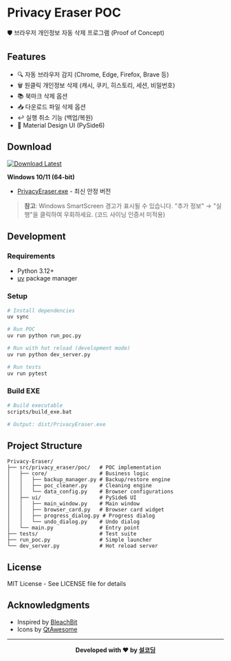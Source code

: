 # Privacy Eraser POC

🛡️ 브라우저 개인정보 자동 삭제 프로그램 (Proof of Concept)

## Features

- 🔍 자동 브라우저 감지 (Chrome, Edge, Firefox, Brave 등)
- 🗑️ 원클릭 개인정보 삭제 (캐시, 쿠키, 히스토리, 세션, 비밀번호)
- 📚 북마크 삭제 옵션
- 📥 다운로드 파일 삭제 옵션
- ↩️ 실행 취소 기능 (백업/복원)
- 🎨 Material Design UI (PySide6)

## Download

[![Download Latest](https://img.shields.io/github/v/release/seolcoding/Privacy-Eraser?label=Download&style=for-the-badge)](https://github.com/seolcoding/Privacy-Eraser/releases/latest)

**Windows 10/11 (64-bit)**
- [PrivacyEraser.exe](https://github.com/seolcoding/Privacy-Eraser/releases/latest/download/PrivacyEraser.exe) - 최신 안정 버전

> **참고**: Windows SmartScreen 경고가 표시될 수 있습니다. "추가 정보" → "실행"을 클릭하여 우회하세요. (코드 사이닝 인증서 미적용)

## Development

### Requirements

- Python 3.12+
- [uv](https://github.com/astral-sh/uv) package manager

### Setup

```bash
# Install dependencies
uv sync

# Run POC
uv run python run_poc.py

# Run with hot reload (development mode)
uv run python dev_server.py

# Run tests
uv run pytest
```

### Build EXE

```bash
# Build executable
scripts/build_exe.bat

# Output: dist/PrivacyEraser.exe
```

## Project Structure

```
Privacy-Eraser/
├── src/privacy_eraser/poc/   # POC implementation
│   ├── core/                 # Business logic
│   │   ├── backup_manager.py # Backup/restore engine
│   │   ├── poc_cleaner.py    # Cleaning engine
│   │   └── data_config.py    # Browser configurations
│   ├── ui/                   # PySide6 UI
│   │   ├── main_window.py    # Main window
│   │   ├── browser_card.py   # Browser card widget
│   │   ├── progress_dialog.py # Progress dialog
│   │   └── undo_dialog.py    # Undo dialog
│   └── main.py               # Entry point
├── tests/                    # Test suite
├── run_poc.py                # Simple launcher
└── dev_server.py             # Hot reload server
```

## License

MIT License - See LICENSE file for details

## Acknowledgments

- Inspired by [BleachBit](https://www.bleachbit.org/)
- Icons by [QtAwesome](https://github.com/spyder-ide/qtawesome)

---

<div align="center">

**Developed with ❤️ by [설코딩](https://seolcoding.com)**

</div>
